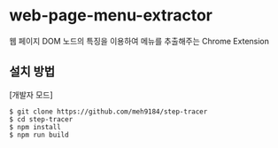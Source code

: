 # web-page-menu-extractor
웹 페이지 DOM 노드의 특징을 이용하여 메뉴를 추출해주는 Chrome Extension

## 설치 방법

[개발자 모드]

```
$ git clone https://github.com/meh9184/step-tracer
$ cd step-tracer
$ npm install
$ npm run build
```
